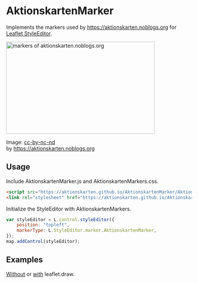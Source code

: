 AktionskartenMarker
===================

Implements the markers used by https://aktionskarten.noblogs.org for [Leaflet StyleEditor](https://github.com/dwilhelm89/Leaflet.StyleEditor).

<img width="403" height="250" src="https://aktionskarten.github.io/AktionskartenMarker/AktionskartenMarker.png" alt="markers of aktionskarten.noblogs.org" title="markers with courtesy of https://aktionskarten.noblogs.org" />

Image: [cc-by-nc-nd](https://creativecommons.org/licenses/by-nc-nd/4.0/)  
by https://aktionskarten.noblogs.org


Usage
-----

Include AktionskartenMarker.js and AktionskartenMarkers.css.
```html
<script src="https://aktionskarten.github.io/AktionskartenMarker/AktionskartenMarker.js"></script>
<link rel="stylesheet" href="https://aktionskarten.github.io/AktionskartenMarker/AktionskartenMarker.css" />
```

Initialize the StyleEditor with AktionskartenMarkers.

```javascript
var styleEditor = L.control.styleEditor({
    position: "topleft",
    markerType: L.StyleEditor.marker.AktionskartenMarker,
});
map.addControl(styleEditor);
````

Examples
------

[Without](https://aktionskarten.github.io/AktionskartenMarker/) or [with](https://aktionskarten.github.io/AktionskartenMarker/StyleEditorWithLeafletDraw.html) leaflet.draw.
